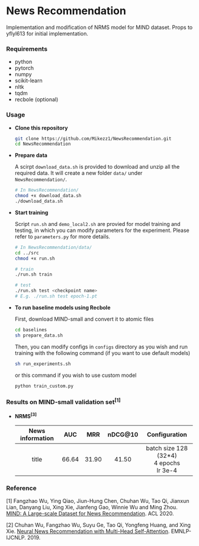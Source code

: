 # News Recommendation

Implementation and modification of NRMS model for MIND dataset. Props to yflyl613 for initial implementation.

### Requirements

- python
- pytorch
- numpy
- scikit-learn
- nltk
- tqdm
- recbole (optional)


### Usage

- **Clone this repository**	

  ```bash
  git clone https://github.com/Mikezz1/NewsRecommendation.git
  cd NewsRecommendation
  ```
  
- **Prepare data**

  A scirpt `download_data.sh` is provided to download and unzip all the required data. It will create a new folder `data/` under `NewsRecommendation/`.
  
  ```bash
  # In NewsRecommendation/
  chmod +x download_data.sh
  ./download_data.sh
  ```
  
- **Start training**

  Script `run.sh` and `demo_local2.sh` are provied for model training and testing, in which you can modify parameters for the experiment. Please refer to `parameters.py` for more details.
  
  ```bash
  # In NewsRecommendation/data/
  cd ../src
  chmod +x run.sh
  
  # train
  ./run.sh train
  
  # test
  ./run.sh test <checkpoint name>
  # E.g. ./run.sh test epoch-1.pt
  ```

- **To run baseline models using Recbole**

  First, download MIND-small and convert it to atomic files
    ```bash
    cd baselines
    sh prepare_data.sh
    ```

  Then, you can modify configs in `configs` directory as you wish and run training with the following command (if you want to use default models)
    ```bash
    sh run_experiments.sh
    ```

  or this command if you wish to use custom model

    ```bash
    python train_custom.py
    ```



### Results on MIND-small validation set<sup>[1]</sup>
  
- **NRMS<sup>[3]</sup>**

  | News information |  AUC  |  MRR  | nDCG@10 |                 Configuration                 |
  | :--------------: | :---: | :---: | :-----: | :-------------------------------------------: |
  |      title       | 66.64 | 31.90 |  41.50  | batch size 128 (32*4)<br> 4 epochs<br>lr 3e-4 |



### Reference

[1] Fangzhao Wu, Ying Qiao, Jiun-Hung Chen, Chuhan Wu, Tao Qi, Jianxun Lian, Danyang Liu, Xing Xie, Jianfeng Gao, Winnie Wu and Ming Zhou. [MIND: A Large-scale Dataset for News Recommendation](https://msnews.github.io/assets/doc/ACL2020_MIND.pdf). ACL 2020.

[2] Chuhan Wu, Fangzhao Wu, Suyu Ge, Tao Qi, Yongfeng Huang, and Xing Xie. [Neural News Recommendation with Multi-Head Self-Attention](https://www.aclweb.org/anthology/D19-1671.pdf). EMNLP-IJCNLP. 2019.

